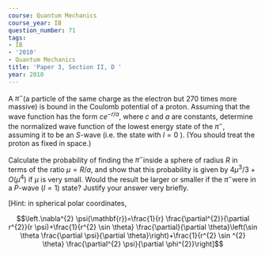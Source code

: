 ```yaml
---
course: Quantum Mechanics
course_year: IB
question_number: 71
tags:
- IB
- '2010'
- Quantum Mechanics
title: 'Paper 3, Section II, D '
year: 2010
---
```




A $\pi^{-}$(a particle of the same charge as the electron but 270 times more massive) is bound in the Coulomb potential of a proton. Assuming that the wave function has the form $c e^{-r / a}$, where $c$ and $a$ are constants, determine the normalized wave function of the lowest energy state of the $\pi^{-}$, assuming it to be an $S$-wave (i.e. the state with $l=0$ ). (You should treat the proton as fixed in space.)

Calculate the probability of finding the $\pi^{-}$inside a sphere of radius $R$ in terms of the ratio $\mu=R / a$, and show that this probability is given by $4 \mu^{3} / 3+O\left(\mu^{4}\right)$ if $\mu$ is very small. Would the result be larger or smaller if the $\pi^{-}$were in a $P$-wave $(l=1)$ state? Justify your answer very briefly.

[Hint: in spherical polar coordinates,

$$\left.\nabla^{2} \psi(\mathbf{r})=\frac{1}{r} \frac{\partial^{2}}{\partial r^{2}}(r \psi)+\frac{1}{r^{2} \sin \theta} \frac{\partial}{\partial \theta}\left(\sin \theta \frac{\partial \psi}{\partial \theta}\right)+\frac{1}{r^{2} \sin ^{2} \theta} \frac{\partial^{2} \psi}{\partial \phi^{2}}\right]$$